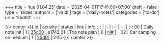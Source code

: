 +++
title = 'tue 01.04.25'
date = '2025-04-01T17:41:00+07:00'
draft = false
type = 'slides'
authors = ['viridi']
tags = ['daily-notes']
categories = ['to-do']
url = '25d00'
+++

{{< center >}}
id | activity | status | link | info
:-: | :- | :-: | :-: | :-:
00 | Daily note init | 1 | [25d00](/notes/25d00) | s1742
01 | Trip note plan  | 0 | [ni#](https://github.com/dudung/notes/issues) | -
02 | Car camping on medium | 1 | [25d01](/notes/25d01) | 2115
{{< /center >}}
